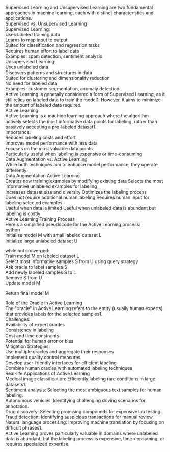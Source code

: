Supervised Learning and Unsupervised Learning are two fundamental approaches in machine learning, each with distinct characteristics and applications. </br>
Supervised vs. Unsupervised Learning</br>
Supervised Learning:</br>
Uses labeled training data</br>
Learns to map input to output</br>
Suited for classification and regression tasks</br>
Requires human effort to label data</br>
Examples: spam detection, sentiment analysis</br>
Unsupervised Learning:</br>
Uses unlabeled data</br>
Discovers patterns and structures in data</br>
Suited for clustering and dimensionality reduction</br>
No need for labeled data</br>
Examples: customer segmentation, anomaly detection</br>
Active Learning is generally considered a form of Supervised Learning, as it still relies on labeled data to train the model1. However, it aims to minimize the amount of labeled data required.</br>
Active Learning</br>
Active Learning is a machine learning approach where the algorithm actively selects the most informative data points for labeling, rather than passively accepting a pre-labeled dataset1.</br>
Importance:</br>
Reduces labeling costs and effort</br>
Improves model performance with less data</br>
Focuses on the most valuable data points</br>
Particularly useful when labeling is expensive or time-consuming</br>
Data Augmentation vs. Active Learning</br>
While both techniques aim to enhance model performance, they operate differently:</br>
Data Augmentation	Active Learning</br>
Creates new training examples by modifying existing data	Selects the most informative unlabeled examples for labeling</br>
Increases dataset size and diversity	Optimizes the labeling process</br>
Does not require additional human labeling	Requires human input for labeling selected examples</br>
Useful when data is limited	Useful when unlabeled data is abundant but labeling is costly</br>
Active Learning Training Process</br>
Here's a simplified pseudocode for the Active Learning process:</br>
python</br>
Initialize model M with small labeled dataset L</br>
Initialize large unlabeled dataset U</br>

while not converged:</br>
    Train model M on labeled dataset L</br>
    Select most informative samples S from U using query strategy</br>
    Ask oracle to label samples S</br>
    Add newly labeled samples S to L</br>
    Remove S from U</br>
    Update model M</br>

Return final model M</br>

Role of the Oracle in Active Learning</br>
The "oracle" in Active Learning refers to the entity (usually human experts) that provides labels for the selected samples1.</br>
Challenges:</br>
Availability of expert oracles</br>
Consistency in labeling</br>
Cost and time constraints</br>
Potential for human error or bias</br>
Mitigation Strategies:</br>
Use multiple oracles and aggregate their responses</br>
Implement quality control measures</br>
Develop user-friendly interfaces for efficient labeling</br>
Combine human oracles with automated labeling techniques</br>
Real-life Applications of Active Learning</br>
Medical image classification: Efficiently labeling rare conditions in large datasets1.</br>
Sentiment analysis: Selecting the most ambiguous text samples for human labeling.</br>
Autonomous vehicles: Identifying challenging driving scenarios for annotation.</br>
Drug discovery: Selecting promising compounds for expensive lab testing.</br>
Fraud detection: Identifying suspicious transactions for manual review.</br>
Natural language processing: Improving machine translation by focusing on difficult phrases1.</br>
Active Learning proves particularly valuable in domains where unlabeled data is abundant, but the labeling process is expensive, time-consuming, or requires specialized expertise.</br>

